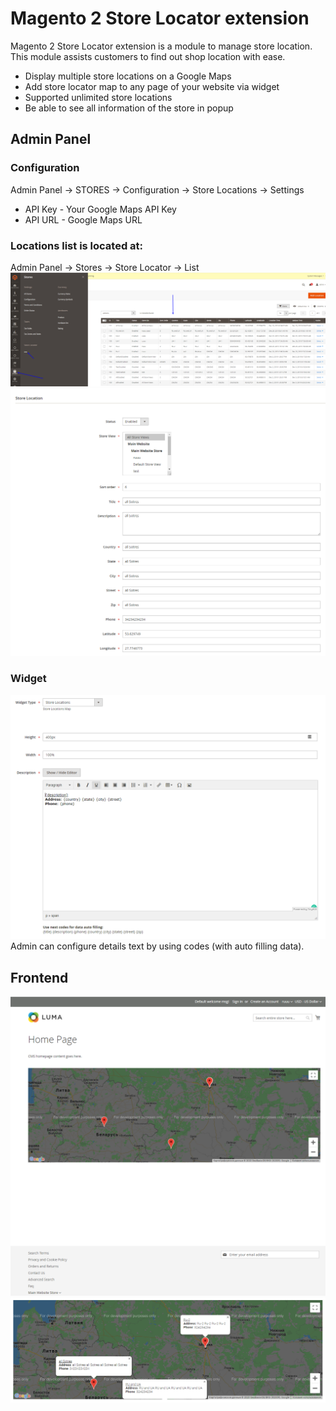 # Magento 2 Store Locator extension  
Magento 2 Store Locator extension is a module to manage store location.  
This module assists customers to find out shop location with ease.  

* Display multiple store locations on a Google Maps
* Add store locator map to any page of your website via widget
* Supported unlimited store locations
* Be able to see all information of the store in popup

## Admin Panel  
### Configuration  
Admin Panel -> STORES -> Configuration -> Store Locations -> Settings  
* API Key - Your Google Maps API Key  
* API URL - Google Maps URL  

### Locations list is located at:  
Admin Panel -> Stores -> Store Locator -> List  
![Locations List](https://github.com/nans/devdocs/blob/master/StoreLocator/admin_list.png "List page")  
![Location Edit Form](https://github.com/nans/devdocs/blob/master/StoreLocator/admin_edit_form.png "Edit form")  

### Widget  
![Widget form](https://github.com/nans/devdocs/blob/master/StoreLocator/admin_widget_options.png "Widget options")  
Admin can configure details text by using codes (with auto filling data).  

## Frontend  
![Widget](https://github.com/nans/devdocs/blob/master/StoreLocator/home_page_widget.png "Widget")  
![Details](https://github.com/nans/devdocs/blob/master/StoreLocator/home_page_widget_details_page.png "Details")  
